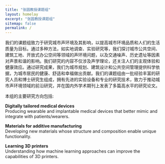 ```yaml
---
title: "张圆教授课题组"
layout: homelay
excerpt: "张圆教授课题组"
sitemap: false
permalink: /
---
```


我们的课题组致力于研究城市声环境及其影响，以提高城市环境品质和人们的生活质量为目标。通过多种方法，如实地调查、实验研究等，我们探讨城市公共空间、建筑工地、开放式办公空间等领域的声环境问题，以及交通噪声、历史遗址等因素对声景和谐的影响。我们研究的内容不仅涉及声学理论，还关注人们的主观体验和健康效应。通过研究成果，我们为城市规划、建筑设计和公共空间管理提供科学依据，为城市居民的健康、舒适和幸福做出贡献。我们的课题组由一批经验丰富的研究人员和博士研究生组成，拥有先进的实验设备和专业的研究技术，致力于推动城市声环境领域的前沿研究，并在国内外学术期刊上发表了多篇高水平的研究论文。


本组的主要研究方向包括:

**Digitally tailored medical devices**  
Producing wearable and implantable medical devices that better mimic and integrate with patients/wearers.

**Materials for additive manufacturing**  
Developing new materials whose structure and composition enable unique functionality.

**Learning 3D printers**  
Understanding how machine learning approaches can improve the capabilities of 3D printers.

<br>
